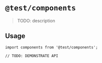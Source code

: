 # `@test/components`

> TODO: description

## Usage

```
import components from '@test/components';

// TODO: DEMONSTRATE API
```
